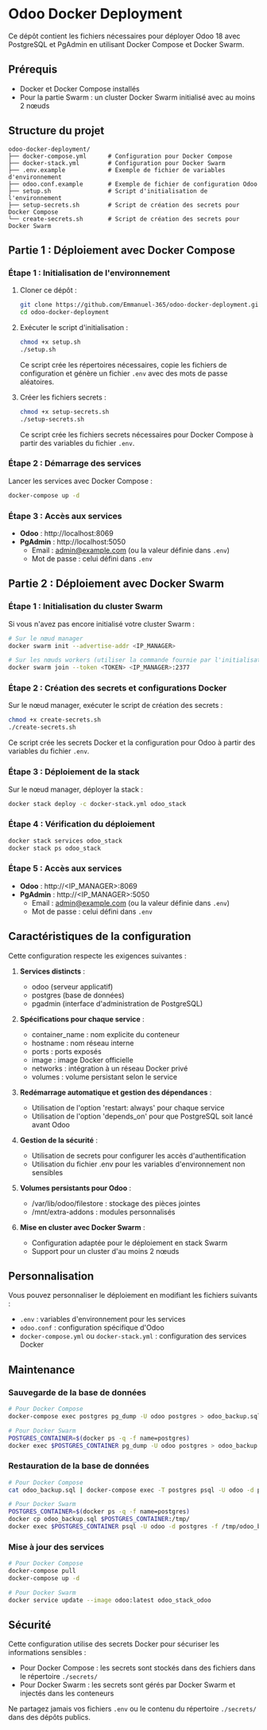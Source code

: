 # Odoo Docker Deployment

Ce dépôt contient les fichiers nécessaires pour déployer Odoo 18 avec PostgreSQL et PgAdmin en utilisant Docker Compose et Docker Swarm.

## Prérequis

- Docker et Docker Compose installés
- Pour la partie Swarm : un cluster Docker Swarm initialisé avec au moins 2 nœuds

## Structure du projet

```
odoo-docker-deployment/
├── docker-compose.yml      # Configuration pour Docker Compose
├── docker-stack.yml        # Configuration pour Docker Swarm
├── .env.example            # Exemple de fichier de variables d'environnement
├── odoo.conf.example       # Exemple de fichier de configuration Odoo
├── setup.sh                # Script d'initialisation de l'environnement
├── setup-secrets.sh        # Script de création des secrets pour Docker Compose
└── create-secrets.sh       # Script de création des secrets pour Docker Swarm
```

## Partie 1 : Déploiement avec Docker Compose

### Étape 1 : Initialisation de l'environnement

1. Cloner ce dépôt :
   ```bash
   git clone https://github.com/Emmanuel-365/odoo-docker-deployment.git
   cd odoo-docker-deployment
   ```

2. Exécuter le script d'initialisation :
   ```bash
   chmod +x setup.sh
   ./setup.sh
   ```
   Ce script crée les répertoires nécessaires, copie les fichiers de configuration et génère un fichier `.env` avec des mots de passe aléatoires.

3. Créer les fichiers secrets :
   ```bash
   chmod +x setup-secrets.sh
   ./setup-secrets.sh
   ```
   Ce script crée les fichiers secrets nécessaires pour Docker Compose à partir des variables du fichier `.env`.

### Étape 2 : Démarrage des services

Lancer les services avec Docker Compose :
```bash
docker-compose up -d
```

### Étape 3 : Accès aux services

- **Odoo** : http://localhost:8069
- **PgAdmin** : http://localhost:5050
  - Email : admin@example.com (ou la valeur définie dans `.env`)
  - Mot de passe : celui défini dans `.env`

## Partie 2 : Déploiement avec Docker Swarm

### Étape 1 : Initialisation du cluster Swarm

Si vous n'avez pas encore initialisé votre cluster Swarm :

```bash
# Sur le nœud manager
docker swarm init --advertise-addr <IP_MANAGER>

# Sur les nœuds workers (utiliser la commande fournie par l'initialisation)
docker swarm join --token <TOKEN> <IP_MANAGER>:2377
```

### Étape 2 : Création des secrets et configurations Docker

Sur le nœud manager, exécuter le script de création des secrets :

```bash
chmod +x create-secrets.sh
./create-secrets.sh
```

Ce script crée les secrets Docker et la configuration pour Odoo à partir des variables du fichier `.env`.

### Étape 3 : Déploiement de la stack

Sur le nœud manager, déployer la stack :

```bash
docker stack deploy -c docker-stack.yml odoo_stack
```

### Étape 4 : Vérification du déploiement

```bash
docker stack services odoo_stack
docker stack ps odoo_stack
```

### Étape 5 : Accès aux services

- **Odoo** : http://<IP_MANAGER>:8069
- **PgAdmin** : http://<IP_MANAGER>:5050
  - Email : admin@example.com (ou la valeur définie dans `.env`)
  - Mot de passe : celui défini dans `.env`

## Caractéristiques de la configuration

Cette configuration respecte les exigences suivantes :

1. **Services distincts** :
   - odoo (serveur applicatif)
   - postgres (base de données)
   - pgadmin (interface d'administration de PostgreSQL)

2. **Spécifications pour chaque service** :
   - container_name : nom explicite du conteneur
   - hostname : nom réseau interne
   - ports : ports exposés
   - image : image Docker officielle
   - networks : intégration à un réseau Docker privé
   - volumes : volume persistant selon le service

3. **Redémarrage automatique et gestion des dépendances** :
   - Utilisation de l'option 'restart: always' pour chaque service
   - Utilisation de l'option 'depends_on' pour que PostgreSQL soit lancé avant Odoo

4. **Gestion de la sécurité** :
   - Utilisation de secrets pour configurer les accès d'authentification
   - Utilisation du fichier .env pour les variables d'environnement non sensibles

5. **Volumes persistants pour Odoo** :
   - /var/lib/odoo/filestore : stockage des pièces jointes
   - /mnt/extra-addons : modules personnalisés

6. **Mise en cluster avec Docker Swarm** :
   - Configuration adaptée pour le déploiement en stack Swarm
   - Support pour un cluster d'au moins 2 nœuds

## Personnalisation

Vous pouvez personnaliser le déploiement en modifiant les fichiers suivants :

- `.env` : variables d'environnement pour les services
- `odoo.conf` : configuration spécifique d'Odoo
- `docker-compose.yml` ou `docker-stack.yml` : configuration des services Docker

## Maintenance

### Sauvegarde de la base de données

```bash
# Pour Docker Compose
docker-compose exec postgres pg_dump -U odoo postgres > odoo_backup.sql

# Pour Docker Swarm
POSTGRES_CONTAINER=$(docker ps -q -f name=postgres)
docker exec $POSTGRES_CONTAINER pg_dump -U odoo postgres > odoo_backup.sql
```

### Restauration de la base de données

```bash
# Pour Docker Compose
cat odoo_backup.sql | docker-compose exec -T postgres psql -U odoo -d postgres

# Pour Docker Swarm
POSTGRES_CONTAINER=$(docker ps -q -f name=postgres)
docker cp odoo_backup.sql $POSTGRES_CONTAINER:/tmp/
docker exec $POSTGRES_CONTAINER psql -U odoo -d postgres -f /tmp/odoo_backup.sql
```

### Mise à jour des services

```bash
# Pour Docker Compose
docker-compose pull
docker-compose up -d

# Pour Docker Swarm
docker service update --image odoo:latest odoo_stack_odoo
```

## Sécurité

Cette configuration utilise des secrets Docker pour sécuriser les informations sensibles :

- Pour Docker Compose : les secrets sont stockés dans des fichiers dans le répertoire `./secrets/`
- Pour Docker Swarm : les secrets sont gérés par Docker Swarm et injectés dans les conteneurs

Ne partagez jamais vos fichiers `.env` ou le contenu du répertoire `./secrets/` dans des dépôts publics.
